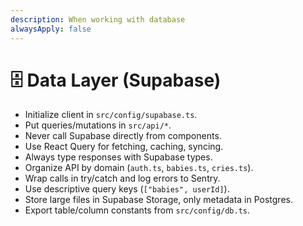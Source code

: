 ```yaml
---
description: When working with database
alwaysApply: false
---
```

# 🗄 Data Layer (Supabase)

- Initialize client in `src/config/supabase.ts`.
- Put queries/mutations in `src/api/*`.
- Never call Supabase directly from components.
- Use React Query for fetching, caching, syncing.
- Always type responses with Supabase types.
- Organize API by domain (`auth.ts`, `babies.ts`, `cries.ts`).
- Wrap calls in try/catch and log errors to Sentry.
- Use descriptive query keys (`["babies", userId]`).
- Store large files in Supabase Storage, only metadata in Postgres.
- Export table/column constants from `src/config/db.ts`.
